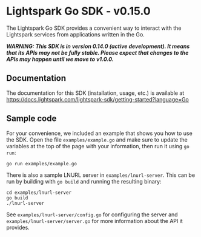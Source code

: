 # Lightspark Go SDK - v0.15.0

The Lightspark Go SDK provides a convenient way to interact with the Lightspark services from applications written in
the Go.

**_WARNING: This SDK is in version 0.14.0 (active development). It means that its APIs may not be fully stable. Please
expect that changes to the APIs may happen until we move to v1.0.0._**

## Documentation

The documentation for this SDK (installation, usage, etc.) is available at https://docs.lightspark.com/lightspark-sdk/getting-started?language=Go

## Sample code

For your convenience, we included an example that shows you how to use the SDK. Open the file
`examples/example.go` and make sure to update the variables at the top of the page with your
information, then run it using `go run`:

```
go run examples/example.go
```

There is also a sample LNURL server in `examples/lnurl-server`. This can be run by building with
`go build` and running the resulting binary:

```
cd examples/lnurl-server
go build
./lnurl-server
```

See `examples/lnurl-server/config.go` for configuring the server and
`examples/lnurl-server/server.go` for more information about the API it provides.
